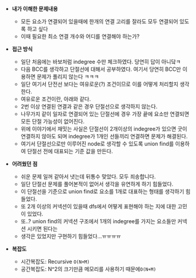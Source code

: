 - **내가 이해한 문제내용**
    - 모든 요소가 연결되어 있을때에 한개의 연결 고리를 잘라도 모두 연결되어 있도록 하고 싶다
    - 이때 필요한 최소 연결 개수와 어디를 연결해야 하는가?

- **접근 방식**
    - 일단 처음에는 바보처럼 indegree 수만 체크하였다. 당연히 답이 아니닼ㅋ
    - 다음 BCC를 생각하고 단절선에 대해서 공부하였다. 여기서 당연히 BCC만 이용하면 문제가 풀리지 않는다 ㅋㅋㅋ
    - 일단 여기서 단전선 보다는 여유로운(?) 조건이므로 이를 어떻게 처리할지 생각한다.
    - 여유로운 조건이란, 아래와 같다.
    - 2번 이상 연결된 연결과 같은 경우 단절선으로 생각하지 않는다.
    - 나무가지 같이 일자로 연결되어 있는 단절선에 경우 가장 끝에 요소만 연결되면 모든 단절 가능성이 없어진다.
    - 위에 이야기에서 재밋는 사실은 단절선이 2개이상의 indegree가 있으면 굿이 연결하지 않아도 되며 indegree가 1개인 선들끼리 연결하면 문제가 해결된다.
    - 여기서 단절선으로만 이루어진 node로 생각할 수 있도록 union find를 이용하여 단절선 전에 대표되는 기준 값을 만든다.

- **어려웠던 점**
    - 쉬운 문제 일꺼 같아서 냇는데 뒤통수 맞았다. 모두 죄송합니다.
    - 일단 단절선 문제를 풀어본적이 없어서 생각을 유연하게 하기 힘들었다.
    - 이 단절선을 기준으로 union find로 요소를 1개로 대표하는 형태를 생각하기 힘들었다.
    - 또 2개 이상의 커넥션이 있을때 dfs에서 어떻게 표현해야 하는 지에 대한 고민이 있었다.
    - 또..? union find의 커넥션 구조에서 1개의 indegree를 가지는 요소들만 커넥션 시키면 된다는
    - 생각은 있었지만 구현하기 힘들었다...ㅠㅠㅠㅠ
- **복잡도**
  - 시간복잡도: Recursive `O(N+M)`
  - 공간복잡도: N^2의 크기만큼 메모리를 사용하기 때문에`O(N+M)`
